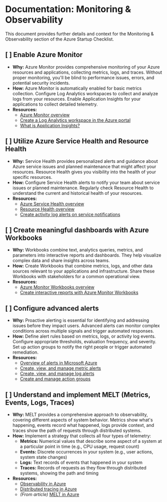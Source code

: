 # Documentation: Monitoring & Observability

This document provides further details and context for the Monitoring & Observability section of the Azure Startup Checklist.

## [ ] Enable Azure Monitor

*   **Why:** Azure Monitor provides comprehensive monitoring of your Azure resources and applications, collecting metrics, logs, and traces. Without proper monitoring, you'll be blind to performance issues, errors, and potential security incidents.
*   **How:** Azure Monitor is automatically enabled for basic metrics collection. Configure Log Analytics workspaces to collect and analyze logs from your resources. Enable Application Insights for your applications to collect detailed telemetry.
*   **Resources:**
    *   [Azure Monitor overview](https://learn.microsoft.com/en-us/azure/azure-monitor/overview)
    *   [Create a Log Analytics workspace in the Azure portal](https://learn.microsoft.com/en-us/azure/azure-monitor/logs/quick-create-workspace)
    *   [What is Application Insights?](https://learn.microsoft.com/en-us/azure/azure-monitor/app/app-insights-overview)

## [ ] Utilize Azure Service Health and Resource Health

*   **Why:** Service Health provides personalized alerts and guidance about Azure service issues and planned maintenance that might affect your resources. Resource Health gives you visibility into the health of your specific resources.
*   **How:** Configure Service Health alerts to notify your team about service issues or planned maintenance. Regularly check Resource Health to understand the current and historical health of your resources.
*   **Resources:**
    *   [Azure Service Health overview](https://learn.microsoft.com/en-us/azure/service-health/service-health-overview)
    *   [Resource Health overview](https://learn.microsoft.com/en-us/azure/service-health/resource-health-overview)
    *   [Create activity log alerts on service notifications](https://learn.microsoft.com/en-us/azure/service-health/alerts-activity-log-service-notifications)

## [ ] Create meaningful dashboards with Azure Workbooks

*   **Why:** Workbooks combine text, analytics queries, metrics, and parameters into interactive reports and dashboards. They help visualize complex data and share insights across teams.
*   **How:** Create Workbooks that combine metrics, logs, and other data sources relevant to your applications and infrastructure. Share these Workbooks with stakeholders for a common operational view.
*   **Resources:**
    *   [Azure Monitor Workbooks overview](https://learn.microsoft.com/en-us/azure/azure-monitor/visualize/workbooks-overview)
    *   [Create interactive reports with Azure Monitor Workbooks](https://learn.microsoft.com/en-us/azure/azure-monitor/visualize/workbooks-create-workbook)

## [ ] Configure advanced alerts

*   **Why:** Proactive alerting is essential for identifying and addressing issues before they impact users. Advanced alerts can monitor complex conditions across multiple signals and trigger automated responses.
*   **How:** Define alert rules based on metrics, logs, or activity log events. Configure appropriate thresholds, evaluation frequency, and severity. Set up action groups to notify the right people or trigger automated remediation.
*   **Resources:**
    *   [Overview of alerts in Microsoft Azure](https://learn.microsoft.com/en-us/azure/azure-monitor/alerts/alerts-overview)
    *   [Create, view, and manage metric alerts](https://learn.microsoft.com/en-us/azure/azure-monitor/alerts/alerts-metric)
    *   [Create, view, and manage log alerts](https://learn.microsoft.com/en-us/azure/azure-monitor/alerts/alerts-log)
    *   [Create and manage action groups](https://learn.microsoft.com/en-us/azure/azure-monitor/alerts/action-groups)

## [ ] Understand and implement MELT (Metrics, Events, Logs, Traces)

*   **Why:** MELT provides a comprehensive approach to observability, covering different aspects of system behavior. Metrics show what's happening, events record what happened, logs provide context, and traces show the path of requests through distributed systems.
*   **How:** Implement a strategy that collects all four types of telemetry:
    *   **Metrics:** Numerical values that describe some aspect of a system at a particular point in time (e.g., CPU usage, request count)
    *   **Events:** Discrete occurrences in your system (e.g., user actions, system state changes)
    *   **Logs:** Text records of events that happened in your system
    *   **Traces:** Records of requests as they flow through distributed systems, showing the path and timing
*   **Resources:**
    *   [Observability in Azure](https://learn.microsoft.com/en-us/azure/architecture/best-practices/observability)
    *   [Distributed tracing in Azure](https://learn.microsoft.com/en-us/azure/azure-monitor/app/distributed-tracing)
    *   *(From article)* [MELT in Azure](https://techcommunity.microsoft.com/blog/startupsatmicrosoftblog/azure-monitor--melt-a-comprehensive-approach-to-cloud-observability/4251166)
